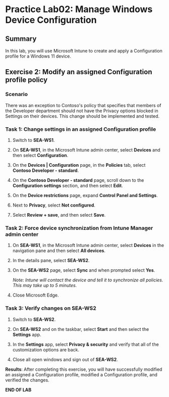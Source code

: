 # Practice Lab02: Manage Windows Device Configuration
## Summary

In this lab, you will use Microsoft Intune to create and apply a Configuration profile for a Windows 11 device.

## Exercise 2: Modify an assigned Configuration profile policy  

### Scenario

There was an exception to Contoso's policy that specifies that members of the Developer department should not have the Privacy options blocked in Settings on their devices. This change should be implemented and tested.

### Task 1: Change settings in an assigned Configuration profile

1. Switch to **SEA-WS1**.

2. On **SEA-WS1**, in the Microsoft Intune admin center, select **Devices** and then select **Configuration**. 

3. On the **Devices | Configuration** page, in the **Policies** tab, select **Contoso Developer -  standard**.

4. On the **Contoso Developer -  standard** page, scroll down to the **Configuration settings** section, and then select **Edit**.

5. On the **Device restrictions** page, expand **Control Panel and Settings**. 

6. Next to **Privacy**, select **Not configured**. 

7. Select **Review + save**, and then select **Save**.

### Task 2: Force device synchronization from Intune Manager admin center

1. On **SEA-WS1**, in the Microsoft Intune admin center, select **Devices** in the navigation pane and then select **All devices**.
    
2. In the details pane, select **SEA-WS2**. 
    
3. On the **SEA-WS2** page, select **Sync** and when prompted select **Yes**. 

   _Note: Intune will contact the device and tell it to synchronize all policies. This may take up to 5 minutes._

4. Close Microsoft Edge.

### Task 3: Verify changes on SEA-WS2

1. Switch to **SEA-WS2**.

2. On **SEA-WS2** and on the taskbar, select **Start** and then select the **Settings** app.

3. In the **Settings** app, select **Privacy & security** and verify that all of the customization options are back.

4. Close all open windows and sign out of **SEA-WS2**.

**Results**: After completing this exercise, you will have successfully modified an assigned a Configuration profile, modified a Configuration profile, and verified the changes.

**END OF LAB**